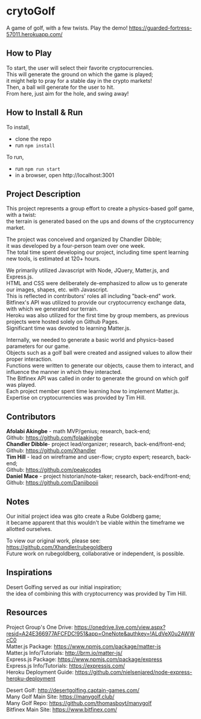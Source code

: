 # crytoGolf

A game of golf, with a few twists. Play the demo! https://guarded-fortress-57011.herokuapp.com/

## How to Play

To start, the user will select their favorite cryptocurrencies.<br>
This will generate the ground on which the game is played;<br>
it might help to pray for a stable day in the crypto markets!<br>
Then, a ball will generate for the user to hit.<br>
From here, just aim for the hole, and swing away!<br>


## How to Install & Run

To install,
- clone the repo
- run `npm install`

To run,
- run `npm run start`
- in a browser, open http://localhost:3001


## Project Description
This project represents a group effort to create a physics-based golf game, with a twist:<br>
the terrain is generated based on the ups and downs of the cryptocurrency market.<br>

The project was conceived and organized by Chandler Dibble;<br>
it was developed by a four-person team over one week.<br>
The total time spent developing our project, including time spent learning new tools, is estimated at 120+ hours.<br>

We primarily utilized Javascript with Node, JQuery, Matter.js, and Express.js.<br>
HTML and CSS were deliberately de-emphasized to allow us to generate our images, shapes, etc. with Javascript.<br>
This is reflected in contributors' roles all including "back-end" work.<br>
Bitfinex's API was utilized to provide our cryptocurrency exchange data, with which we generated our terrain.<br>
Heroku was also utilized for the first time by group members, as previous projects were hosted solely on Github Pages.<br>
Significant time was devoted to learning Matter.js.<br>

Internally, we needed to generate a basic world and physics-based parameters for our game.<br>
Objects such as a golf ball were created and assigned values to allow their proper interaction.<br>
Functions were written to generate our objects, cause them to interact, and influence the manner in which they interacted.<br>
The Bitfinex API was called in order to generate the ground on which golf was played.<br>
Each project member spent time learning how to implement Matter.js.<br>
Expertise on cryptocurrencies was provided by Tim Hill.<br>


## Contributors
__Afolabi Akingbe__ - math MVP/genius; research, back-end;<br>
Github: https://github.com/folaakingbe<br>
__Chandler Dibble__- project lead/organizer; research, back-end/front-end;<br>
  Github: https://github.com/Xhandler<br>
__Tim Hill__ - lead on wireframe and user-flow; crypto expert; research, back-end;<br>
  Github: https://github.com/peakcodes<br>
__Daniel Mace__ - project historian/note-taker; research, back-end/front-end;<br>
  Github: https://github.com/Daniibooii<br>

## Notes
Our initial project idea was gito create a Rube Goldberg game;<br>
it became apparent that this wouldn't be viable within the timeframe we allotted ourselves.<br>

To view our original work, please see: https://github.com/Xhandler/rubegoldberg<br>
Future work on rubegoldberg, collaborative or independent, is possible.<br>

## Inspirations
Desert Golfing served as our initial inspiration;<br>
the idea of combining this with cryptocurrency was provided by Tim Hill.<br>

## Resources
Project Group's One Drive: https://onedrive.live.com/view.aspx?resid=A24E366977AFCFDC!951&app=OneNote&authkey=!ALdVeX0u2AWWcC0<br>
Matter.js Package: https://www.npmjs.com/package/matter-js<br>
Matter.js Info/Tutorials: http://brm.io/matter-js/<br>
Express.js Package: https://www.npmjs.com/package/express<br>
Express.js Info/Tutorials: https://expressjs.com/<br>
Heroku Deployment Guide: https://github.com/nielsenjared/node-express-heroku-deployment<br>

Desert Golf: http://desertgolfing.captain-games.com/<br>
Many Golf Main Site: https://manygolf.club/<br>
Many Golf Repo: https://github.com/thomasboyt/manygolf<br>
Bitfinex Main Site: https://www.bitfinex.com/<br>
